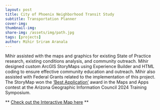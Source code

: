 ```yaml
---
layout: post
title: City of Phoenix Neighborhood Transit Study
subtitle: Transportation Planner 
cover-img: 
thumbnail-img:
share-img: /assets/img/path.jpg
tags: [projects]
author: Mihir Sriram Aranala
---
```


Mihir assisted with the maps and graphics for existing State of Practice research, existing conditions analysis, and community outreach. Mihir designed custom ArcGIS StoryMaps using Experience Builder and HTML coding to ensure effective community education and outreach. Mihir also assisted with Federal Grants related to the implementation of this project. The StoryMap won the [‘Best Application’](https://agic-symposium-maps-and-apps-agic.hub.arcgis.com/apps/5d9dc009ec8e48a5a7187add4e3f4232) award in the Maps and Apps contest at the Arizona Geographic Information Council 2024 Training Symposium.  

** <a href="https://experience.arcgis.com/experience/f6dc85e6e2294a0fb84dde9be8e983eb/"> Check out the Interactive Map here</a> **